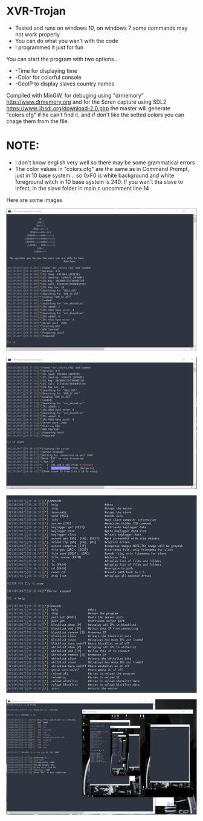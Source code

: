 # XVR-Trojan
- Tested and runs on windows 10, on windows 7 some commands may not work properly
- You can do what you wan't with the code
- I programmed it just for fun

You can start the program with two options..
 - -Time for displaying time
 - -Color for colorful console
 - -GeoIP to display slaves country names
 
Compiled with MinGW, for debuging using  "drmemory" http://www.drmemory.org and for the Scren capture using SDL2 https://www.libsdl.org/download-2.0.php
the master will generate "colors.cfg" if he can't find it, and if don't like the setted colors you can chage them from the file.

# NOTE:
- I don't know english very well so there may be some grammatical errors
- The color values in "colors.cfg" are the same as in Command Prompt, just in 10 base system... so 0xF0 is white background and white foreground witch in 10 base system is 240. If you wan't tha slave to infect, in the slave folder in main.c uncomment line 14

Here are some images

  ![Alt text](1.png)

  ![Alt text](2.png)
  
  ![Alt text](3.png)
  
  ![Alt text](4.png)

